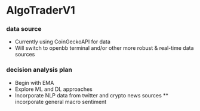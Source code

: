 # AlgoTraderV1

### data source
* Currently using CoinGeckoAPI for data
* Will switch to openbb terminal and/or other more robust & real-time data sources

### decision analysis plan
* Begin with EMA
* Explore ML and DL approaches
* Incorporate NLP data from twitter and crypto news sources
** incorporate general macro sentiment

